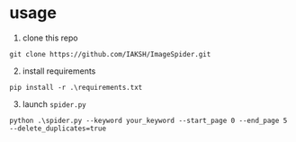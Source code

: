 # usage
1. clone this repo
```commandline
git clone https://github.com/IAKSH/ImageSpider.git
```
2. install requirements
```commandline
pip install -r .\requirements.txt
```
3. launch `spider.py`
```commandline
python .\spider.py --keyword your_keyword --start_page 0 --end_page 5 --delete_duplicates=true
```